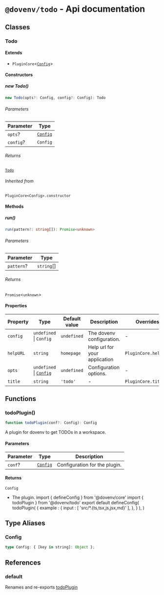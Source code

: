 # `@dovenv/todo` - Api documentation

## Classes

### Todo

#### Extends

- `PluginCore`\<[`Config`](#config)\>

#### Constructors

##### new Todo()

```ts
new Todo(opts?: Config, config?: Config): Todo
```

###### Parameters

| Parameter | Type |
| ------ | ------ |
| `opts`? | [`Config`](#config) |
| `config`? | `Config` |

###### Returns

[`Todo`](#todo)

###### Inherited from

`PluginCore<Config>.constructor`

#### Methods

##### run()

```ts
run(pattern?: string[]): Promise<unknown>
```

###### Parameters

| Parameter | Type |
| ------ | ------ |
| `pattern`? | `string`[] |

###### Returns

`Promise`\<`unknown`\>

#### Properties

| Property | Type | Default value | Description | Overrides | Inherited from |
| ------ | ------ | ------ | ------ | ------ | ------ |
| `config` | `undefined` \| `Config` | `undefined` | The dovenv configuration. | - | `PluginCore.config` |
| `helpURL` | `string` | `homepage` | Help url for your application | `PluginCore.helpURL` | - |
| `opts` | `undefined` \| [`Config`](#config) | `undefined` | Configuration options. | - | `PluginCore.opts` |
| `title` | `string` | `'todo'` | - | `PluginCore.title` | - |

## Functions

### todoPlugin()

```ts
function todoPlugin(conf?: Config): Config
```

A plugin for dovenv to get TODOs in a workspace.

#### Parameters

| Parameter | Type | Description |
| ------ | ------ | ------ |
| `conf`? | [`Config`](#config) | Configuration for the plugin. |

#### Returns

`Config`

- The plugin.
import { defineConfig } from '@dovenv/core'
import { todoPlugin } from '@dovenv/todo'
export default defineConfig(
    todoPlugin( {
      example : {
        input : [ 'src/*.{ts,tsx,js,jsx,md}' ],
      },
    } ),
)

## Type Aliases

### Config

```ts
type Config: { [key in string]: Object };
```

## References

### default

Renames and re-exports [todoPlugin](#todoplugin)
